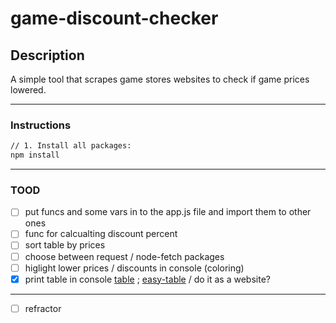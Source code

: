 # game-discount-checker

## Description

A simple tool that scrapes game stores websites to check if game prices lowered.

---

### Instructions

```bash
// 1. Install all packages:
npm install
```

---

### TOOD

- [ ] put funcs and some vars in to the app.js file and import them to other ones
- [ ] func for calcualting discount percent
- [ ] sort table by prices
- [ ] choose between request / node-fetch packages
- [ ] higlight lower prices / discounts in console (coloring)
- [X] print table in console [table](https://www.npmjs.com/package/table) ; [easy-table](https://www.npmjs.com/package/easy-table) / do it as a website?

---

- [ ] refractor
